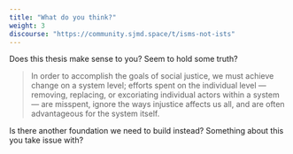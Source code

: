 ```yaml
---
title: "What do you think?"
weight: 3
discourse: "https://community.sjmd.space/t/isms-not-ists"
---
```


Does this thesis make sense to you? Seem to hold some truth?

>In order to accomplish the goals of social justice, we must achieve change on a system level; efforts spent on the individual level — removing, replacing, or excoriating individual actors within a system — are misspent, ignore the ways injustice affects us all, and are often advantageous for the system itself.

Is there another foundation we need to build instead? Something about this you take issue with?
